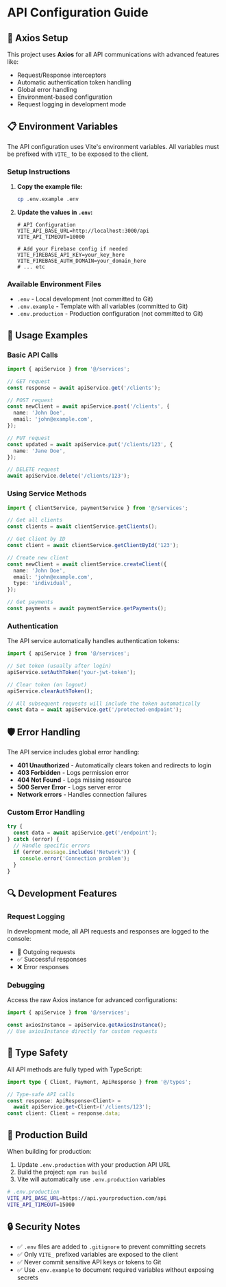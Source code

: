 # API Configuration Guide

## 🚀 Axios Setup

This project uses **Axios** for all API communications with advanced features like:

- Request/Response interceptors
- Automatic authentication token handling
- Global error handling
- Environment-based configuration
- Request logging in development mode

## 📋 Environment Variables

The API configuration uses Vite's environment variables. All variables must be prefixed with `VITE_` to be exposed to the client.

### Setup Instructions

1. **Copy the example file:**

   ```bash
   cp .env.example .env
   ```

2. **Update the values in `.env`:**

   ```env
   # API Configuration
   VITE_API_BASE_URL=http://localhost:3000/api
   VITE_API_TIMEOUT=10000

   # Add your Firebase config if needed
   VITE_FIREBASE_API_KEY=your_key_here
   VITE_FIREBASE_AUTH_DOMAIN=your_domain_here
   # ... etc
   ```

### Available Environment Files

- `.env` - Local development (not committed to Git)
- `.env.example` - Template with all variables (committed to Git)
- `.env.production` - Production configuration (not committed to Git)

## 🔧 Usage Examples

### Basic API Calls

```typescript
import { apiService } from '@/services';

// GET request
const response = await apiService.get('/clients');

// POST request
const newClient = await apiService.post('/clients', {
  name: 'John Doe',
  email: 'john@example.com',
});

// PUT request
const updated = await apiService.put('/clients/123', {
  name: 'Jane Doe',
});

// DELETE request
await apiService.delete('/clients/123');
```

### Using Service Methods

```typescript
import { clientService, paymentService } from '@/services';

// Get all clients
const clients = await clientService.getClients();

// Get client by ID
const client = await clientService.getClientById('123');

// Create new client
const newClient = await clientService.createClient({
  name: 'John Doe',
  email: 'john@example.com',
  type: 'individual',
});

// Get payments
const payments = await paymentService.getPayments();
```

### Authentication

The API service automatically handles authentication tokens:

```typescript
import { apiService } from '@/services';

// Set token (usually after login)
apiService.setAuthToken('your-jwt-token');

// Clear token (on logout)
apiService.clearAuthToken();

// All subsequent requests will include the token automatically
const data = await apiService.get('/protected-endpoint');
```

## 🛡️ Error Handling

The API service includes global error handling:

- **401 Unauthorized** - Automatically clears token and redirects to login
- **403 Forbidden** - Logs permission error
- **404 Not Found** - Logs missing resource
- **500 Server Error** - Logs server error
- **Network errors** - Handles connection failures

### Custom Error Handling

```typescript
try {
  const data = await apiService.get('/endpoint');
} catch (error) {
  // Handle specific errors
  if (error.message.includes('Network')) {
    console.error('Connection problem');
  }
}
```

## 🔍 Development Features

### Request Logging

In development mode, all API requests and responses are logged to the console:

- 🚀 Outgoing requests
- ✅ Successful responses
- ❌ Error responses

### Debugging

Access the raw Axios instance for advanced configurations:

```typescript
import { apiService } from '@/services';

const axiosInstance = apiService.getAxiosInstance();
// Use axiosInstance directly for custom requests
```

## 📝 Type Safety

All API methods are fully typed with TypeScript:

```typescript
import type { Client, Payment, ApiResponse } from '@/types';

// Type-safe API calls
const response: ApiResponse<Client> =
  await apiService.get<Client>('/clients/123');
const client: Client = response.data;
```

## 🚀 Production Build

When building for production:

1. Update `.env.production` with your production API URL
2. Build the project: `npm run build`
3. Vite will automatically use `.env.production` variables

```bash
# .env.production
VITE_API_BASE_URL=https://api.yourproduction.com/api
VITE_API_TIMEOUT=15000
```

## 🔒 Security Notes

- ✅ `.env` files are added to `.gitignore` to prevent committing secrets
- ✅ Only `VITE_` prefixed variables are exposed to the client
- ✅ Never commit sensitive API keys or tokens to Git
- ✅ Use `.env.example` to document required variables without exposing secrets
